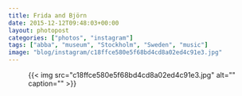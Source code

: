```yaml
---
title: Frida and Björn
date: 2015-12-12T09:48:03+00:00
layout: photopost
categories: ["photos", "instagram"]
tags: ["abba", "museum", "Stockholm", "Sweden", "music"]
image: "blog/instagram/c18ffce580e5f68bd4cd8a02ed4c91e3.jpg"
---
```


<figure class="photo photo--square">
  {{< img src="c18ffce580e5f68bd4cd8a02ed4c91e3.jpg" alt="" caption="" >}}

</figure>


